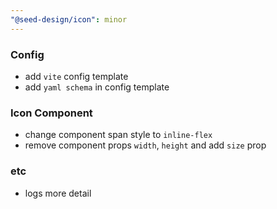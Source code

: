 ```yaml
---
"@seed-design/icon": minor
---
```


### Config

- add `vite` config template
- add `yaml schema` in config template

### Icon Component

- change component span style to `inline-flex`
- remove component props `width`, `height` and add `size` prop

### etc

- logs more detail

